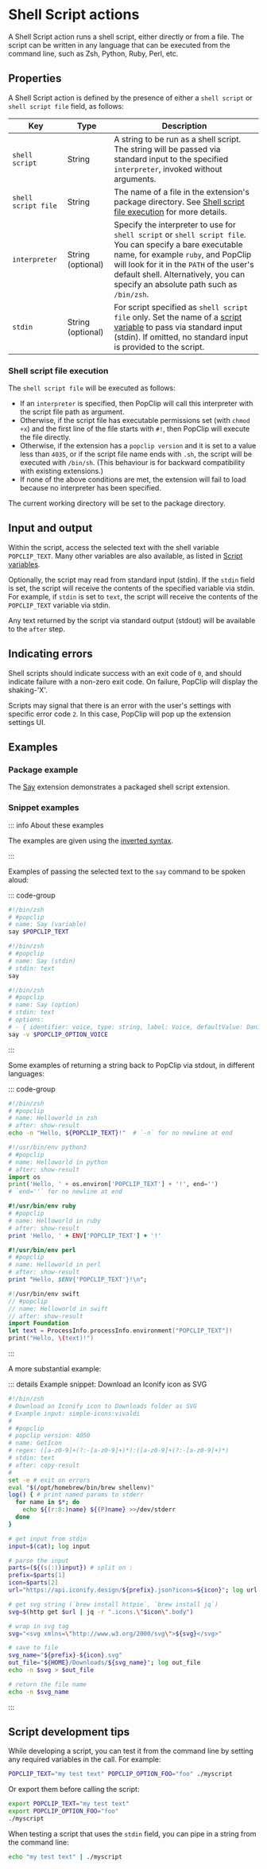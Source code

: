 # Shell Script actions

A Shell Script action runs a shell script, either directly or from a file. The
script can be written in any language that can be executed from the command
line, such as Zsh, Python, Ruby, Perl, etc.

## Properties

A Shell Script action is defined by the presence of either a `shell script` or
`shell script file` field, as follows:

| Key                 | Type              | Description                                                                                                                                                                                                                                                                       |
| ------------------- | ----------------- | --------------------------------------------------------------------------------------------------------------------------------------------------------------------------------------------------------------------------------------------------------------------------------- |
| `shell script`      | String            | A string to be run as a shell script. The string will be passed via standard input to the specified `interpreter`, invoked without arguments.                                                                                                                                     |
| `shell script file` | String            | The name of a file in the extension's package directory. See [Shell script file execution](#shell-script-file-execution) for more details.                                                                                                                                        |
| `interpreter`       | String (optional) | Specify the interpreter to use for `shell script` or `shell script file`. You can specify a bare executable name, for example `ruby`, and PopClip will look for it in the `PATH` of the user's default shell. Alternatively, you can specify an absolute path such as `/bin/zsh`. |
| `stdin`             | String (optional) | For script specified as `shell script file` only. Set the name of a [script variable](./script-variables) to pass via standard input (stdin). If omitted, no standard input is provided to the script.                                                                            |

### Shell script file execution

The `shell script file` will be executed as follows:

- If an `interpreter` is specified, then PopClip will call this interpreter with
  the script file path as argument.
- Otherwise, if the script file has executable permissions set (with `chmod +x`)
  and the first line of the file starts with `#!`, then PopClip will execute the
  file directly.
- Otherwise, if the extension has a `popclip version` and it is set to a value
  less than `4035`, or if the script file name ends with `.sh`, the script will
  be executed with `/bin/sh`. (This behaviour is for backward compatibility with
  existing extensions.)
- If none of the above conditions are met, the extension will fail to load
  because no interpreter has been specified.

The current working directory will be set to the package directory.

## Input and output

Within the script, access the selected text with the shell variable
`POPCLIP_TEXT`. Many other variables are also available, as listed in
[Script variables](./script-variables.md).

Optionally, the script may read from standard input (stdin). If the `stdin`
field is set, the script will receive the contents of the specified variable via
stdin. For example, if `stdin` is set to `text`, the script will receive the
contents of the `POPCLIP_TEXT` variable via stdin.

Any text returned by the script via standard output (stdout) will be available
to the `after` step.

## Indicating errors

Shell scripts should indicate success with an exit code of `0`, and should
indicate failure with a non-zero exit code. On failure, PopClip will display the
shaking-'X'.

Scripts may signal that there is an error with the user's settings with specific
error code `2`. In this case, PopClip will pop up the extension settings UI.

## Examples

### Package example

The
[Say](https://github.com/pilotmoon/PopClip-Extensions/tree/master/source/Say.popclipext)
extension demonstrates a packaged shell script extension.

### Snippet examples

::: info About these examples

The examples are given using the [inverted syntax](./snippets#inverted-syntax).

:::

Examples of passing the selected text to the `say` command to be spoken aloud:

::: code-group

```zsh [Using shell variable]
#!/bin/zsh
# #popclip
# name: Say (variable)
say $POPCLIP_TEXT
```

```zsh [Using stdin]
#!/bin/zsh
# #popclip
# name: Say (stdin)
# stdin: text
say
```

```zsh [With option]
#!/bin/zsh
# #popclip
# name: Say (option)
# stdin: text
# options: 
# - { identifier: voice, type: string, label: Voice, defaultValue: Daniel }
say -v $POPCLIP_OPTION_VOICE
```

:::

Some examples of returning a string back to PopClip via stdout, in different
languages:

::: code-group

```zsh
#!/bin/zsh
# #popclip
# name: Helloworld in zsh
# after: show-result
echo -n "Hello, ${POPCLIP_TEXT}!"  # `-n` for no newline at end
```

```python
#!/usr/bin/env python3
# #popclip
# name: Helloworld in python
# after: show-result
import os
print('Hello, ' + os.environ['POPCLIP_TEXT'] + '!', end='')
# `end=''` for no newline at end
```

```ruby
#!/usr/bin/env ruby
# #popclip
# name: Helloworld in ruby
# after: show-result
print 'Hello, ' + ENV['POPCLIP_TEXT'] + '!'
```

```perl
#!/usr/bin/env perl
# #popclip
# name: Helloworld in perl
# after: show-result
print "Hello, $ENV{'POPCLIP_TEXT'}!\n";
```

```swift
#!/usr/bin/env swift
// #popclip
// name: Helloworld in swift
// after: show-result
import Foundation
let text = ProcessInfo.processInfo.environment["POPCLIP_TEXT"]!
print("Hello, \(text)!")
```

:::

A more substantial example:

::: details Example snippet: Download an Iconify icon as SVG

```zsh
#!/bin/zsh
# Download an Iconify icon to Downloads folder as SVG
# Example input: simple-icons:vivaldi
#
# #popclip
# popclip version: 4050
# name: GetIcon
# regex: ([a-z0-9]+(?:-[a-z0-9]+)*):([a-z0-9]+(?:-[a-z0-9]+)*)
# stdin: text
# after: copy-result
#
set -e # exit on errors
eval "$(/opt/homebrew/bin/brew shellenv)"
log() { # print named params to stderr
  for name in $*; do
    echo ${(r:8:)name} ${(P)name} >>/dev/stderr
  done
}

# get input from stdin
input=$(cat); log input

# parse the input
parts=(${(s(:))input}) # split on :
prefix=$parts[1]
icon=$parts[2]
url="https://api.iconify.design/${prefix}.json?icons=${icon}"; log url

# get svg string (`brew install httpie`, `brew install jq`)
svg=$(http get $url | jq -r ".icons.\"$icon\".body")

# wrap in svg tag
svg="<svg xmlns=\"http://www.w3.org/2000/svg\">${svg}</svg>"

# save to file
svg_name="${prefix}-${icon}.svg"
out_file="${HOME}/Downloads/${svg_name}"; log out_file
echo -n $svg > $out_file

# return the file name
echo -n $svg_name
```

:::

## Script development tips

While developing a script, you can test it from the command line by setting any
required variables in the call. For example:

```zsh
POPCLIP_TEXT="my test text" POPCLIP_OPTION_FOO="foo" ./myscript
```

Or export them before calling the script:

```zsh
export POPCLIP_TEXT="my test text"
export POPCLIP_OPTION_FOO="foo"
./myscript
```

When testing a script that uses the `stdin` field, you can pipe in a string from
the command line:

```zsh
echo "my test text" | ./myscript
```
